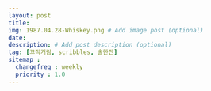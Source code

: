 ```yaml
---
layout: post
title: 
img: 1987.04.28-Whiskey.png # Add image post (optional)
date: 
description: # Add post description (optional)
tag: [끄적거림, scribbles, 술한잔]
sitemap :
  changefreq : weekly
  priority : 1.0
---
```

